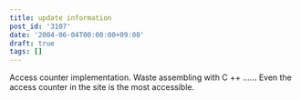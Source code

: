 ```yaml
---
title: update information
post_id: '3107'
date: '2004-06-04T00:00:00+09:00'
draft: true
tags: []
---
```


Access counter implementation. Waste assembling with C ++ ...... Even the access counter in the site is the most accessible.
